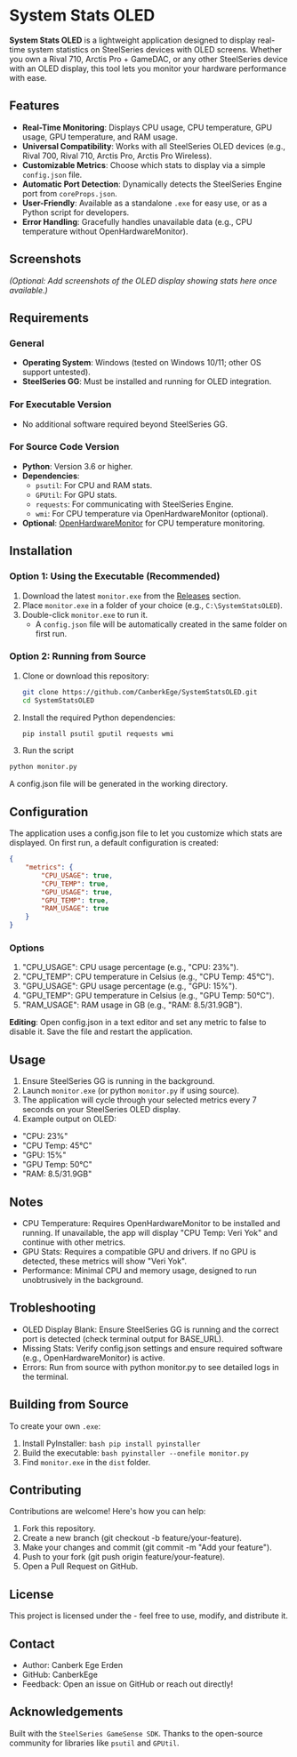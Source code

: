 # System Stats OLED

**System Stats OLED** is a lightweight application designed to display real-time system statistics on SteelSeries devices with OLED screens. Whether you own a Rival 710, Arctis Pro + GameDAC, or any other SteelSeries device with an OLED display, this tool lets you monitor your hardware performance with ease.

## Features
- **Real-Time Monitoring**: Displays CPU usage, CPU temperature, GPU usage, GPU temperature, and RAM usage.
- **Universal Compatibility**: Works with all SteelSeries OLED devices (e.g., Rival 700, Rival 710, Arctis Pro, Arctis Pro Wireless).
- **Customizable Metrics**: Choose which stats to display via a simple `config.json` file.
- **Automatic Port Detection**: Dynamically detects the SteelSeries Engine port from `coreProps.json`.
- **User-Friendly**: Available as a standalone `.exe` for easy use, or as a Python script for developers.
- **Error Handling**: Gracefully handles unavailable data (e.g., CPU temperature without OpenHardwareMonitor).

## Screenshots
*(Optional: Add screenshots of the OLED display showing stats here once available.)*

## Requirements
### General
- **Operating System**: Windows (tested on Windows 10/11; other OS support untested).
- **SteelSeries GG**: Must be installed and running for OLED integration.

### For Executable Version
- No additional software required beyond SteelSeries GG.

### For Source Code Version
- **Python**: Version 3.6 or higher.
- **Dependencies**:
  - `psutil`: For CPU and RAM stats.
  - `GPUtil`: For GPU stats.
  - `requests`: For communicating with SteelSeries Engine.
  - `wmi`: For CPU temperature via OpenHardwareMonitor (optional).
- **Optional**: [OpenHardwareMonitor](https://openhardwaremonitor.org/) for CPU temperature monitoring.

## Installation

### Option 1: Using the Executable (Recommended)
1. Download the latest `monitor.exe` from the [Releases](https://github.com/CanberkEge/SystemStatsOLED/releases) section.
2. Place `monitor.exe` in a folder of your choice (e.g., `C:\SystemStatsOLED`).
3. Double-click `monitor.exe` to run it.
   - A `config.json` file will be automatically created in the same folder on first run.

### Option 2: Running from Source
1. Clone or download this repository:
   ```bash
   git clone https://github.com/CanberkEge/SystemStatsOLED.git
   cd SystemStatsOLED
2. Install the required Python dependencies:
   ```bash
   pip install psutil gputil requests wmi
   ```
3. Run the script
```bash
python monitor.py
```
A config.json file will be generated in the working directory.

## Configuration

The application uses a config.json file to let you customize which stats are displayed. On first run, a default configuration is created:

```json
{
    "metrics": {
        "CPU_USAGE": true,
        "CPU_TEMP": true,
        "GPU_USAGE": true,
        "GPU_TEMP": true,
        "RAM_USAGE": true
    }
}
```

### Options
1. "CPU_USAGE": CPU usage percentage (e.g., "CPU: 23%").
2. "CPU_TEMP": CPU temperature in Celsius (e.g., "CPU Temp: 45°C").
3. "GPU_USAGE": GPU usage percentage (e.g., "GPU: 15%").
4. "GPU_TEMP": GPU temperature in Celsius (e.g., "GPU Temp: 50°C").
5. "RAM_USAGE": RAM usage in GB (e.g., "RAM: 8.5/31.9GB").

**Editing**: Open config.json in a text editor and set any metric to false to disable it. Save the file and restart the application.

## Usage

1. Ensure SteelSeries GG is running in the background.
2. Launch `monitor.exe` (or python `monitor.py` if using source).
3. The application will cycle through your selected metrics every 7 seconds on your SteelSeries OLED display.
4. Example output on OLED:
- "CPU: 23%"
- "CPU Temp: 45°C"
- "GPU: 15%"
- "GPU Temp: 50°C"
- "RAM: 8.5/31.9GB"

## Notes

- CPU Temperature: Requires OpenHardwareMonitor to be installed and running. If unavailable, the app will display "CPU Temp: Veri Yok" and continue with other metrics.
- GPU Stats: Requires a compatible GPU and drivers. If no GPU is detected, these metrics will show "Veri Yok".
- Performance: Minimal CPU and memory usage, designed to run unobtrusively in the background.

## Trobleshooting

- OLED Display Blank: Ensure SteelSeries GG is running and the correct port is detected (check terminal output for BASE_URL).
- Missing Stats: Verify config.json settings and ensure required software (e.g., OpenHardwareMonitor) is active.
- Errors: Run from source with python monitor.py to see detailed logs in the terminal.

## Building from Source

To create your own `.exe`:
   1. Install PyInstaller:
      ``bash
      pip install pyinstaller
      ``
   2. Build the executable:
      ``bash
      pyinstaller --onefile monitor.py``  
   3. Find `monitor.exe` in the `dist` folder.


## Contributing

Contributions are welcome! Here's how you can help:

1. Fork this repository.
2. Create a new branch (git checkout -b feature/your-feature).
3. Make your changes and commit (git commit -m "Add your feature").
4. Push to your fork (git push origin feature/your-feature).
5. Open a Pull Request on GitHub.

## License

This project is licensed under the  - feel free to use, modify, and distribute it.

## Contact

- Author: Canberk Ege Erden
- GitHub: CanberkEge
- Feedback: Open an issue on GitHub or reach out directly!

## Acknowledgements

Built with the `SteelSeries GameSense SDK`.
Thanks to the open-source community for libraries like `psutil` and `GPUtil`.